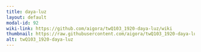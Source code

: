```yaml
---
title: daya-luz
layout: default
modal-id: 92
wiki-link: https://github.com/aigora/twQ103_1920-daya-luz/wiki
thumbnail: https://raw.githubusercontent.com/aigora/twQ103_1920-daya-luz/master/logo.png
alt: twQ103_1920-daya-luz
---
```

